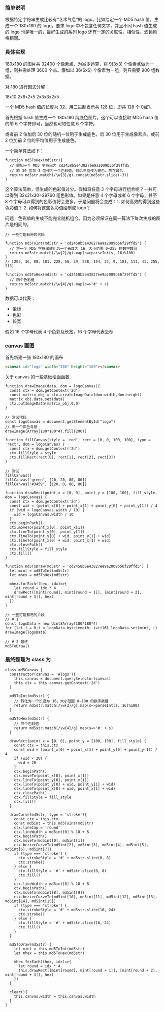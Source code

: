 ### 简单说明

根据特定字符串生成比较有“艺术气息”的 logo。比如给定一个 MD5 hash 值，生成一个 180x180 的 logo。要求 logo 中不包含任何文字，并且不同 hash 值生成的 logo 也是唯一的，最好生成的系列 logo 还有一定的关联性，相似性，滤镜风格相同。

### 具体实现

180x180 的图片共 32400 个像素点，为减少运算，将 9(3x3) 个像素点做为一组，则共需处理 3600 个点。假如以 36(6x6) 个像素为一组，则只需要 900 组数据。

对 180 进行因式分解：

18x10
2x9x2x5
2x3x3x2x5

一个 MD5 hash 值的长度为 32，用二进制表示共 128 位，即共 128 个 0或1。

首先根据 hash 值生成一个 180x180 纯底色图片。这个可以直接取 MD5 hash 值的前 6 个字符即可，当然也可取任意 6 个字符。

或者前 2 位加后 30 位的随机一位用于生成底色，后 30 位用于生成像素点。或前 2 位加前 2 位的平均值用于生成底色。

一个简单算法如下：

``` JS
function md5ToHex(md5str){
  // 假如一个 MD5 字符串为 cd2458b5e43827ee9a2009b56f29ffd5
  // 前 30 位每 3 位作为一个色彩值，最后三位作为底色，放在最后
  return md5str.match(/\w{3}/g).concat(md5str.slice(-3))
}
```

这个算法简单，但生成的色彩值过少。假如将任意 3 个字母进行组合呢？一共可以得到 32x31x30=29760 组色彩值。如果是任意 4 个字母或者 6 个字母，甚至 8 个字母可以得到的色彩值将会更多。于是问题将会变成：1. 如何高效的得到这些色彩值？ 2. 如何将这些色彩值绘制成 logo？

问题：色彩值的生成不能完全随机组合。因为必须保证在同一算法下每次生成的图片是相同的。

``` JS
// 一些可能有用的代码

function md5ToInt(md5str = 'cd2458b5e43827ee9a2009b56f29ffd5') {
  // 将一个 MD5 字符串转化为一个长度为 16，大小范围 0~255 的数字数组
  return md5str.match(/\w{2}/g).map(s=>parseInt(s, 16)%180)
}
// [205, 36, 88, 181, 228, 56, 39, 238, 154, 32, 9, 181, 111, 41, 255, 213]

function md5ToHex(md5str = 'cd2458b5e43827ee9a2009b56f29ffd5') {
  // 四个色彩值
  return md5str.match(/\w{4}/g).map(s=>'#' + s)
}
```

数据可以代表：

- 坐标
- 色彩
- 长宽

假如 16 个字母代表 4 个色彩及长宽，16 个字母代表坐标

### canvas 画图

首先新建一张 180x180 的画布

``` HTML
<canvas id="logo" width="180" height="180"></canvas>
```

关于 canvas 的一些基础绘画函数

``` JS
function drawImage(data, dom = logoCanvas){
  const ctx = dom.getContext('2d')
  const matrix_obj = ctx.createImageData(dom.width,dom.height)
  matrix_obj.data.set(data)
  ctx.putImageData(matrix_obj,0,0)
}

// 测试代码
const logoCanvas = document.getElementById("logo")
// 画一个灰色背景
drawImage(Array(180*180*4).fill(200))

function fillCanvas(style = 'red', rect = [0, 0, 100, 100], type = 'rect', dom = logoCanvas) {
  const ctx = dom.getContext('2d')
  ctx.fillStyle = style
  ctx.fillRect(rect[0], rect[1], rect[2], rect[3])
}

// 测试
fillCanvas()
fillCanvas('green', [20, 20, 80, 80])
fillCanvas('#3459', [120, 0, 80, 80])

function drawRect(point_x = [0, 0], point_y = [100, 100], fill_style, dom = logoCanvas) {
  const ctx = dom.getContext('2d')
  const wid = (point_x[0] + point_x[1] + point_y[0] + point_y[1]) / 4
  if (wid < logoCanvas.width / 10) {
    wid = logoCanvas.width / 10
  }
  ctx.beginPath()
  ctx.moveTo(point_x[0], point_x[1])
  ctx.lineTo(point_y[0], point_y[1])
  ctx.lineTo(point_y[0] + wid, point_y[1] + wid)
  ctx.lineTo(point_x[0] + wid, point_x[1] + wid)
  ctx.closePath()
  ctx.fillStyle = fill_style
  ctx.fill()
}

function md5ToDraw(md5str = 'cd2458b5e43827ee9a2009b56f29ffd5') {
  let mint = md5ToInt(md5str)
  let mhex = md5ToHex(md5str)

  mhex.forEach((hex, idx)=>{
    let round = idx * 4
    drawRect([mint[round], mint[round + 1]], [mint[round + 2], mint[round + 3]], hex)
  })
}

// 一些可能有用的片段
// # 1
const logoData = new Uint8Array(180*180*4)
for (let i = 0;i < logoData.byteLength; i=i+16) logoData.set(mint, i)
drawImage(logoData)

// # 2 最终
md5ToDraw()
```

### 最终整理为 class 为

``` JS
class md5Canvas {
  constructor(canvas = '#logo'){
    this.canvas = document.querySelector(canvas)
    this.ctx = this.canvas.getContext('2d')
  }

  md5ToInt(md5str) {
    // 转化为一个长度为 16，大小范围 0~180 的数字数组
    return md5str.match(/\w{2}/g).map(s=>parseInt(s, 16)%180)
  }

  md5ToHex(md5str) {
    // 四个色彩值
    return md5str.match(/\w{4}/g).map(s=>'#' + s)
  }

  drawRect(point_x = [0, 0], point_y = [100, 100], fill_style) {
    const ctx = this.ctx
    const wid = (point_x[0] + point_x[1] + point_y[0] + point_y[1]) / 4
    if (wid < 20) {
      wid = 20
    }
    ctx.beginPath()
    ctx.moveTo(point_x[0], point_x[1])
    ctx.lineTo(point_y[0], point_y[1])
    ctx.lineTo(point_y[0] + wid, point_y[1] + wid)
    ctx.lineTo(point_x[0] + wid, point_x[1] + wid)
    ctx.closePath()
    ctx.fillStyle = fill_style
    ctx.fill()
  }

  drawCurve(md5str, type = 'stroke'){
    const ctx = this.ctx
    const md5int = this.md5ToInt(md5str)
    ctx.lineCap = 'round'
    ctx.lineWidth = md5int[0] % 18 + 5
    ctx.beginPath()
    ctx.moveTo(md5int[0], md5int[1])
    ctx.bezierCurveTo(md5int[2], md5int[3], md5int[4], md5int[5], md5int[6], md5int[7])
    if (type === 'stroke') {
      ctx.strokeStyle = '#' + md5str.slice(0, 8)
      ctx.stroke()
    } else {
      ctx.fillStyle = '#' + md5str.slice(0, 8)
      ctx.fill()
    }
    ctx.lineWidth = md5int[8] % 18 + 5
    ctx.beginPath()
    ctx.moveTo(md5int[8], md5int[9])
    ctx.bezierCurveTo(md5int[10], md5int[11], md5int[12], md5int[13], md5int[14], md5int[15])
    if (type === 'stroke') {
      ctx.strokeStyle = '#' + md5str.slice(16, 24)
      ctx.stroke()
    } else {
      ctx.fillStyle = '#' + md5str.slice(16, 24)
      ctx.fill()
    }
  }

  md5ToDraw(md5str) {
    let mint = this.md5ToInt(md5str)
    let mhex = this.md5ToHex(md5str)

    mhex.forEach((hex, idx)=>{
      let round = idx * 4
      this.drawRect([mint[round], mint[round + 1]], [mint[round + 2], mint[round + 3]], hex)
    })
  }

  clear(){
    this.canvas.width = this.canvas.width
  }
}
```